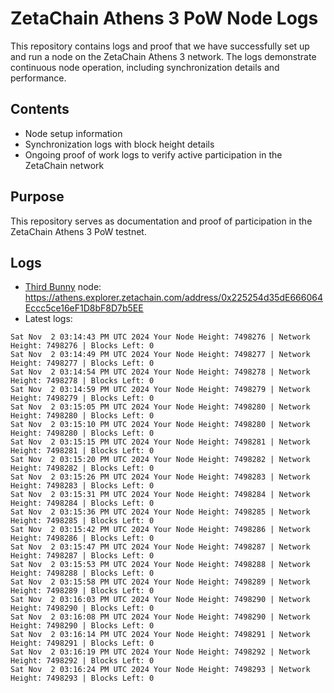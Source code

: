 # ZetaChain Athens 3 PoW Node Logs
This repository contains logs and proof that we have successfully set up and run a node on the ZetaChain Athens 3 network. The logs demonstrate continuous node operation, including synchronization details and performance.

## Contents
- Node setup information
- Synchronization logs with block height details
- Ongoing proof of work logs to verify active participation in the ZetaChain network

## Purpose
This repository serves as documentation and proof of participation in the ZetaChain Athens 3 PoW testnet.

## Logs

- [Third Bunny](https://thirdbunny.xyz/) node: https://athens.explorer.zetachain.com/address/0x225254d35dE666064Eccc5ce16eF1D8bF8D7b5EE
- Latest logs:
```
Sat Nov  2 03:14:43 PM UTC 2024 Your Node Height: 7498276 | Network Height: 7498276 | Blocks Left: 0
Sat Nov  2 03:14:49 PM UTC 2024 Your Node Height: 7498277 | Network Height: 7498277 | Blocks Left: 0
Sat Nov  2 03:14:54 PM UTC 2024 Your Node Height: 7498278 | Network Height: 7498278 | Blocks Left: 0
Sat Nov  2 03:14:59 PM UTC 2024 Your Node Height: 7498279 | Network Height: 7498279 | Blocks Left: 0
Sat Nov  2 03:15:05 PM UTC 2024 Your Node Height: 7498280 | Network Height: 7498280 | Blocks Left: 0
Sat Nov  2 03:15:10 PM UTC 2024 Your Node Height: 7498280 | Network Height: 7498280 | Blocks Left: 0
Sat Nov  2 03:15:15 PM UTC 2024 Your Node Height: 7498281 | Network Height: 7498281 | Blocks Left: 0
Sat Nov  2 03:15:20 PM UTC 2024 Your Node Height: 7498282 | Network Height: 7498282 | Blocks Left: 0
Sat Nov  2 03:15:26 PM UTC 2024 Your Node Height: 7498283 | Network Height: 7498283 | Blocks Left: 0
Sat Nov  2 03:15:31 PM UTC 2024 Your Node Height: 7498284 | Network Height: 7498284 | Blocks Left: 0
Sat Nov  2 03:15:36 PM UTC 2024 Your Node Height: 7498285 | Network Height: 7498285 | Blocks Left: 0
Sat Nov  2 03:15:42 PM UTC 2024 Your Node Height: 7498286 | Network Height: 7498286 | Blocks Left: 0
Sat Nov  2 03:15:47 PM UTC 2024 Your Node Height: 7498287 | Network Height: 7498287 | Blocks Left: 0
Sat Nov  2 03:15:53 PM UTC 2024 Your Node Height: 7498288 | Network Height: 7498288 | Blocks Left: 0
Sat Nov  2 03:15:58 PM UTC 2024 Your Node Height: 7498289 | Network Height: 7498289 | Blocks Left: 0
Sat Nov  2 03:16:03 PM UTC 2024 Your Node Height: 7498290 | Network Height: 7498290 | Blocks Left: 0
Sat Nov  2 03:16:08 PM UTC 2024 Your Node Height: 7498290 | Network Height: 7498290 | Blocks Left: 0
Sat Nov  2 03:16:14 PM UTC 2024 Your Node Height: 7498291 | Network Height: 7498291 | Blocks Left: 0
Sat Nov  2 03:16:19 PM UTC 2024 Your Node Height: 7498292 | Network Height: 7498292 | Blocks Left: 0
Sat Nov  2 03:16:24 PM UTC 2024 Your Node Height: 7498293 | Network Height: 7498293 | Blocks Left: 0
```
